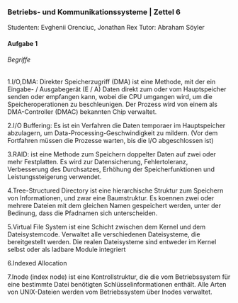 ### Betriebs- und Kommunikationssysteme | Zettel 6
Studenten: Evghenii Orenciuc, Jonathan Rex
Tutor: Abraham Söyler

#### Aufgabe 1

###### Begriffe

1.I/O,DMA: Direkter Speicherzugriff (DMA) ist eine Methode, mit der ein Eingabe- / Ausgabegerät (E / A) Daten direkt zum oder vom Hauptspeicher senden oder empfangen kann, wobei die CPU umgangen wird, um die Speicheroperationen zu beschleunigen.
Der Prozess wird von einem als DMA-Controller (DMAC) bekannten Chip verwaltet.

2.I/O Buffering: Es ist ein Verfahren die Daten temporaer im Hauptspeicher abzulagern, um Data-Processing-Geschwindigkeit zu mildern. (Vor dem Fortfahren müssen die Prozesse warten, bis die I/O abgeschlossen ist)

3.RAID: ist eine Methode zum Speichern doppelter Daten auf zwei oder mehr Festplatten. Es wird zur Datensicherung, Fehlertoleranz, Verbesserung des Durchsatzes, Erhöhung der Speicherfunktionen und Leistungssteigerung verwendet.

4.Tree-Structured Directory ist eine hierarchische Struktur zum Speichern von Informationen, und zwar eine Baumstruktur. Es koennen zwei oder mehrere Dateien mit dem gleichen Namen gespeichert werden, unter der Bedinung, dass die Pfadnamen sich unterscheiden.


5.Virtual File System ist eine Schicht zwischen dem Kernel und dem Dateisystemcode. Verwaltet alle verschiedenen Dateisysteme, die bereitgestellt werden. Die realen Dateisysteme sind entweder im Kernel selbst oder als ladbare Module integriert

6.Indexed Allocation

7.Inode (index node) ist eine Kontrollstruktur, die die vom Betriebssystem für eine bestimmte Datei benötigten Schlüsselinformationen enthält.
Alle Arten von UNIX-Dateien werden vom Betriebssystem über Inodes verwaltet.

